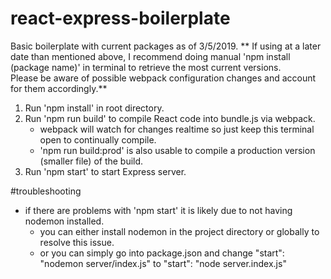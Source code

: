 # react-express-boilerplate

Basic boilerplate with current packages as of 3/5/2019.
** If using at a later date than mentioned above, I recommend doing manual 'npm install (package name)' in terminal to retrieve the most current versions.  
Please be aware of possible webpack configuration changes and account for them accordingly.**

1.  Run 'npm install' in root directory.
2.  Run 'npm run build' to compile React code into bundle.js via webpack.
    * webpack will watch for changes realtime so just keep this terminal open to continually compile.
    * 'npm run build:prod' is also usable to compile a production version (smaller file) of the build.
3.  Run 'npm start' to start Express server.



#troubleshooting

* if there are problems with 'npm start' it is likely due to not having nodemon installed.
    * you can either install nodemon in the project directory or globally to resolve this issue.
    * or you can simply go into package.json and change "start": "nodemon server/index.js" to "start": "node server.index.js" 